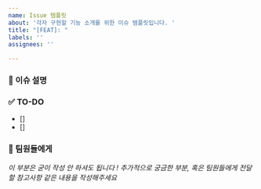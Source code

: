 ```yaml
---
name: Issue 템플릿
about: '각자 구현할 기능 소개를 위한 이슈 템플릿입니다. '
title: "[FEAT]: "
labels: ''
assignees: ''

---
```


### 📌 이슈 설명

### ✅ TO-DO
- []
- []

### 🫶 팀원들에게 
*이 부분은 굳이 작성 안 하셔도 됩니다 ! 추가적으로 궁금한 부분, 혹은 팀원들에게 전달할 참고사항 같은 내용을 작성해주세요*
